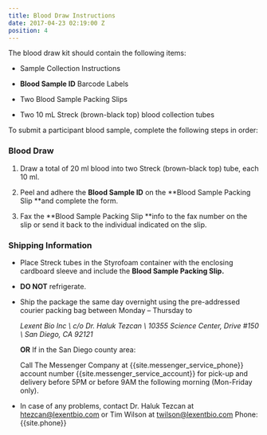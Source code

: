 ```yaml
---
title: Blood Draw Instructions
date: 2017-04-23 02:19:00 Z
position: 4
---
```


The blood draw kit should contain the following items:

* Sample Collection Instructions

* **Blood Sample ID** Barcode Labels

* Two Blood Sample Packing Slips

* Two 10 mL Streck (brown-black top) blood collection tubes

To submit a participant blood sample, complete the following steps in order:

### Blood Draw

1. Draw a total of 20 ml blood into two Streck (brown-black top) tube, each 10 ml.

2. Peel and adhere the **Blood Sample ID** on the \*\*Blood Sample Packing Slip \*\*and complete the form.

3. Fax the \*\*Blood Sample Packing Slip \*\*info to the fax number on the slip or send it back to the individual indicated on the slip.

### **Shipping Information**

* Place Streck tubes in the Styrofoam container with the enclosing cardboard sleeve and include the **Blood Sample Packing Slip.**

* **DO NOT** refrigerate.

* Ship the package the same day overnight using the pre-addressed courier packing bag between Monday – Thursday to

  *Lexent Bio Inc \\
  c/o Dr. Haluk Tezcan \\
  10355 Science Center, Drive #150 \\
  San Diego, CA 92121*

  **OR** If in the San Diego county area:

  Call The Messenger Company at {{site.messenger_service_phone}} account number {{site.messenger_service_account}} for pick-up and delivery before 5PM or before 9AM the following morning (Mon-Friday only).

* In case of any problems, contact Dr. Haluk Tezcan at [htezcan@lexentbio.com](mailto:htezcan@lexentbio.com) or
  Tim Wilson at [twilson@lexentbio.com](mailto:twilson@lexentbio.com)
  Phone: {{site.phone}}
